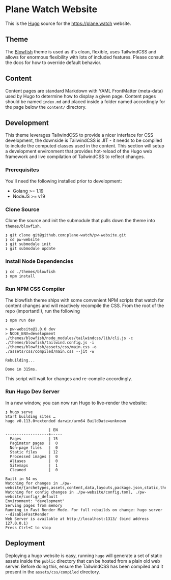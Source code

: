 # Plane Watch Website
This is the [Hugo](https://gohugo.io) source for the https://plane.watch website.

## Theme
The [Blowfish](https://blowfish.page) theme is used as it's clean, flexible, uses TailwindCSS and allows for enormous flexibility with lots of included features. Please consult the docs for how to override default behavior. 

## Content
Content pages are standard Markdown with YAML FrontMatter (meta-data) used by Hugo to determine how to display a given page. Content pages should be named `index.md` and placed inside a folder named accordingly for the page below the `content/` directory.

## Development
This theme leverages TailwindCSS to provide a nicer interface for CSS development, the downside is TailwindCSS is JIT - it needs to be compiled to include the computed classes used in the content. This section will setup a development environment that provides hot-reload of the Hugo web framework and live compilation of TailwindCSS to reflect changes.

### Prerequisites
You'll need the following installed prior to development:
- Golang >= 1.19
- NodeJS >= v19

### Clone Source
Clone the source and init the submodule that pulls down the theme into `themes/blowfish`.
``` 
❯ git clone git@github.com:plane-watch/pw-website.git
❯ cd pw-website
❯ git submodule init
❯ git submodule update
```

### Install Node Dependencies
```
❯ cd ./themes/blowfish
❯ npm install
```

### Run NPM CSS Compiler
The blowfish theme ships with some convenient NPM scripts that watch for content changes and will reactively recompile the CSS. From the root of the repo (important!!), run the following
```
❯ npm run dev

> pw-website@1.0.0 dev
> NODE_ENV=development ./themes/blowfish/node_modules/tailwindcss/lib/cli.js -c ./themes/blowfish/tailwind.config.js -i ./themes/blowfish/assets/css/main.css -o ./assets/css/compiled/main.css --jit -w

Rebuilding...

Done in 315ms.
```
 This script will wait for changes and re-compile accordingly. 

 ### Run Hugo Dev Server
In a new window, you can now run Hugo to live-render the website:
```
❯ hugo serve
Start building sites …
hugo v0.113.0+extended darwin/arm64 BuildDate=unknown

                   | EN
-------------------+-----
  Pages            | 15
  Paginator pages  |  0
  Non-page files   |  0
  Static files     | 12
  Processed images |  0
  Aliases          |  0
  Sitemaps         |  1
  Cleaned          |  0

Built in 54 ms
Watching for changes in ./pw-website/{archetypes,assets,content,data,layouts,package.json,static,themes}
Watching for config changes in ./pw-website/config.toml, ./pw-website/config/_default
Environment: "development"
Serving pages from memory
Running in Fast Render Mode. For full rebuilds on change: hugo server --disableFastRender
Web Server is available at http://localhost:1313/ (bind address 127.0.0.1)
Press Ctrl+C to stop
```

## Deployment
Deploying a hugo website is easy, running `hugo` will generate a set of static assets inside the `public` directory that can be hosted from a plain old web server. Before doing this, ensure the TailwindCSS has been compiled and it present in the `assets/css/compiled` directory.